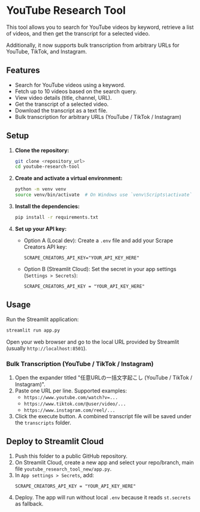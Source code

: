 # YouTube Research Tool

This tool allows you to search for YouTube videos by keyword, retrieve a list of videos, and then get the transcript for a selected video.

Additionally, it now supports bulk transcription from arbitrary URLs for YouTube, TikTok, and Instagram.

## Features

- Search for YouTube videos using a keyword.
- Fetch up to 10 videos based on the search query.
- View video details (title, channel, URL).
- Get the transcript of a selected video.
- Download the transcript as a text file.
- Bulk transcription for arbitrary URLs (YouTube / TikTok / Instagram)

## Setup

1.  **Clone the repository:**
    ```bash
    git clone <repository_url>
    cd youtube-research-tool
    ```

2.  **Create and activate a virtual environment:**
    ```bash
    python -m venv venv
    source venv/bin/activate  # On Windows use `venv\Scripts\activate`
    ```

3.  **Install the dependencies:**
    ```bash
    pip install -r requirements.txt
    ```

4.  **Set up your API key:**
    - Option A (Local dev): Create a `.env` file and add your Scrape Creators API key:
      ```
      SCRAPE_CREATORS_API_KEY="YOUR_API_KEY_HERE"
      ```
    - Option B (Streamlit Cloud): Set the secret in your app settings (`Settings > Secrets`):
      ```
      SCRAPE_CREATORS_API_KEY = "YOUR_API_KEY_HERE"
      ```

## Usage

Run the Streamlit application:

```bash
streamlit run app.py
```

Open your web browser and go to the local URL provided by Streamlit (usually `http://localhost:8501`). 

### Bulk Transcription (YouTube / TikTok / Instagram)

1. Open the expander titled "任意URLの一括文字起こし (YouTube / TikTok / Instagram)".
2. Paste one URL per line. Supported examples:
   - `https://www.youtube.com/watch?v=...`
   - `https://www.tiktok.com/@user/video/...`
   - `https://www.instagram.com/reel/...`
3. Click the execute button. A combined transcript file will be saved under the `transcripts` folder.

## Deploy to Streamlit Cloud

1. Push this folder to a public GitHub repository.
2. On Streamlit Cloud, create a new app and select your repo/branch, main file `youtube_research_tool_new/app.py`.
3. In `App settings > Secrets`, add:
   ```
   SCRAPE_CREATORS_API_KEY = "YOUR_API_KEY_HERE"
   ```
4. Deploy. The app will run without local `.env` because it reads `st.secrets` as fallback.